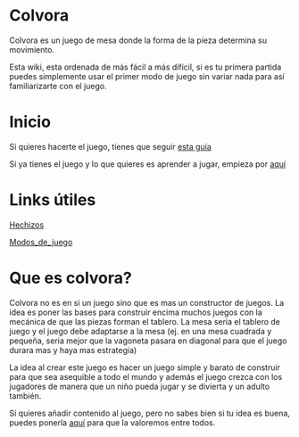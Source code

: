 # Colvora

Colvora es un juego de mesa donde la forma de la pieza determina su movimiento.

Esta wiki, esta ordenada de más fácil a más difícil, si es tu primera partida puedes simplemente usar el primer modo de juego sin variar nada para así familiarizarte con el juego.


# Inicio

Si quieres hacerte el juego, tienes que seguir [esta guía](Español/Creacion_del_Juego.md)

Si ya tienes el juego y lo que quieres es aprender a jugar, empieza por [aquí](Español/Empezar_a_jugar.md)


# Links útiles

[Hechizos](Español/Hechizos.md)

[Modos_de_juego](Español/Modos_de_juego.md)


# Que es colvora?

Colvora no es en si un juego sino que es mas un constructor de juegos. La idea es poner las bases para construir encima muchos juegos con la mecánica de que las piezas forman el tablero. La mesa seria el tablero de juego y el juego debe adaptarse a la mesa (ej. en una mesa cuadrada y pequeña, seria mejor que la vagoneta pasara en diagonal para que el juego durara mas y haya mas estrategia)

La idea al crear este juego es hacer un juego simple y barato de construir para que sea asequible a todo el mundo y además el juego crezca con los jugadores de manera que un niño pueda jugar y se divierta y un adulto también.

Si quieres añadir contenido al juego, pero no sabes bien si tu idea es buena, puedes ponerla [aquí](https://github.com/lordor5/Colvora/discussions) para que la valoremos entre todos.

<!--Todo: hechizos, fichas en el pdf, modos de juego -->
